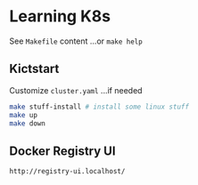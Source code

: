 # Learning K8s
See `Makefile` content ...or `make help`

## Kictstart
Customize `cluster.yaml` ...if needed

```sh
make stuff-install # install some linux stuff
make up
make down
```

## Docker Registry UI
```
http://registry-ui.localhost/
```